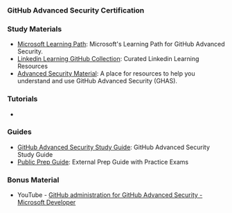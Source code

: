 ### <a name="GitHub-Advanced-Security-Certification"></a> GitHub Advanced Security Certification

### Study Materials

- [Microsoft Learning Path](https://docs.microsoft.com/en-us/users/githubtraining/collections/rqymc6yw8q5rey): Microsoft's Learning Path for GitHub Advanced Security.
- [Linkedin Learning GitHub Collection](https://www.linkedin.com/learning-login/share?account=3322&forceAccount=false&redirect=https%3A%2F%2Fwww.linkedin.com%2Flearning%2Fcollections%2F7085622970492039168%3Ftrk%3Dshare_collection_url%26shareId%3DadxbYWb6SH6JDq2EiJIikw%253D%253D): Curated Linkedin Learning Resources
- [Advanced Security Material](https://github.com/advanced-security/advanced-security-material): A place for resources to help you understand and use GitHub Advanced Security (GHAS).

### Tutorials

- 
  
### Guides

- [GitHub Advanced Security Study Guide](https://assets.ctfassets.net/wfutmusr1t3h/4iRpJF5obPIrRlZ4FKFFSp/634d6db6b68ee2e2faaa2058c294b1fa/github-advanced-security-exam-preparation-study-guide.pdf): GitHub Advanced Security Study Guide
- [Public Prep Guide](https://github.com/nolecram/github-certification-preparation-guide): External Prep Guide with Practice Exams

### Bonus Material

- YouTube - [GitHub administration for GitHub Advanced Security - Microsoft Developer](https://www.youtube.com/watch?v=RBZWViUuc5M&t=1499s)

